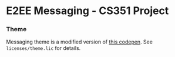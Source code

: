 # E2EE Messaging - CS351 Project

### Theme

Messaging theme is a modified version of 
[this codepen](https://codepen.io/retyui/pen/zxGqPJ).
See `licenses/theme.lic` for details.
